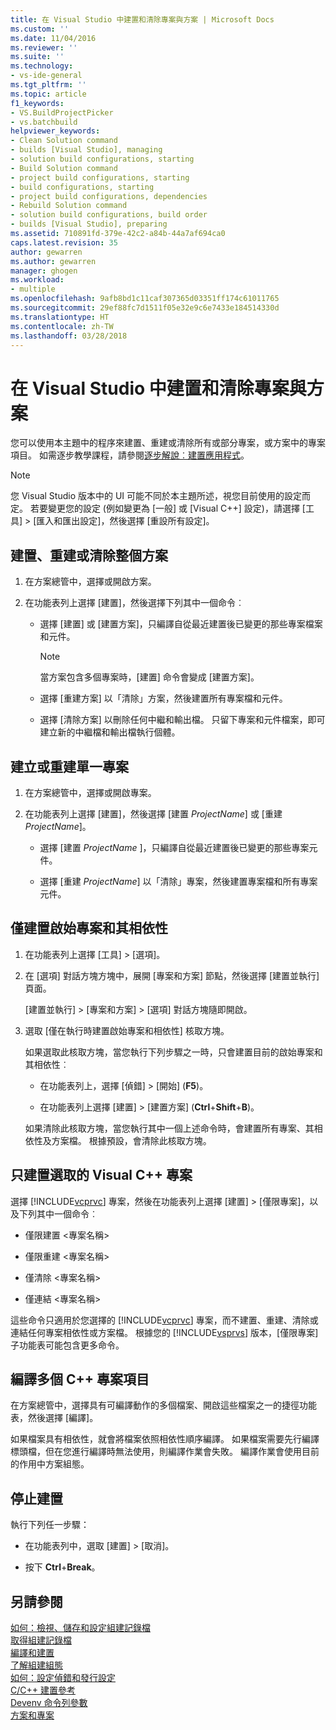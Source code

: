 ```yaml
---
title: 在 Visual Studio 中建置和清除專案與方案 | Microsoft Docs
ms.custom: ''
ms.date: 11/04/2016
ms.reviewer: ''
ms.suite: ''
ms.technology:
- vs-ide-general
ms.tgt_pltfrm: ''
ms.topic: article
f1_keywords:
- VS.BuildProjectPicker
- vs.batchbuild
helpviewer_keywords:
- Clean Solution command
- builds [Visual Studio], managing
- solution build configurations, starting
- Build Solution command
- project build configurations, starting
- build configurations, starting
- project build configurations, dependencies
- Rebuild Solution command
- solution build configurations, build order
- builds [Visual Studio], preparing
ms.assetid: 710891fd-379e-42c2-a84b-44a7af694ca0
caps.latest.revision: 35
author: gewarren
ms.author: gewarren
manager: ghogen
ms.workload:
- multiple
ms.openlocfilehash: 9afb8bd1c11caf307365d03351ff174c61011765
ms.sourcegitcommit: 29ef88fc7d1511f05e32e9c6e7433e184514330d
ms.translationtype: HT
ms.contentlocale: zh-TW
ms.lasthandoff: 03/28/2018
---
```

# <a name="building-and-cleaning-projects-and-solutions-in-visual-studio"></a>在 Visual Studio 中建置和清除專案與方案
您可以使用本主題中的程序來建置、重建或清除所有或部分專案，或方案中的專案項目。 如需逐步教學課程，請參閱[逐步解說︰建置應用程式](../ide/walkthrough-building-an-application.md)。  
  
> [!NOTE]
> 您 Visual Studio 版本中的 UI 可能不同於本主題所述，視您目前使用的設定而定。 若要變更您的設定 (例如變更為 [一般] 或 [Visual C++] 設定)，請選擇 [工具] > [匯入和匯出設定]，然後選擇 [重設所有設定]。
  
## <a name="to-build-rebuild-or-clean-an-entire-solution"></a>建置、重建或清除整個方案  
  
1.  在方案總管中，選擇或開啟方案。  
  
2.  在功能表列上選擇 [建置]，然後選擇下列其中一個命令︰  
  
    -   選擇 [建置] 或 [建置方案]，只編譯自從最近建置後已變更的那些專案檔案和元件。  
  
        > [!NOTE]
        >  當方案包含多個專案時，[建置] 命令會變成 [建置方案]。  
  
    -   選擇 [重建方案] 以「清除」方案，然後建置所有專案檔和元件。  
  
    -   選擇 [清除方案] 以刪除任何中繼和輸出檔。 只留下專案和元件檔案，即可建立新的中繼檔和輸出檔執行個體。  
  
## <a name="to-build-or-rebuild-a-single-project"></a>建立或重建單一專案  
  
1.  在方案總管中，選擇或開啟專案。  
  
2.  在功能表列上選擇 [建置]，然後選擇 [建置 *ProjectName*] 或 [重建 *ProjectName*]。  
  
    -   選擇 [建置 *ProjectName* ]，只編譯自從最近建置後已變更的那些專案元件。  
  
    -   選擇 [重建 *ProjectName*] 以「清除」專案，然後建置專案檔和所有專案元件。  
  
## <a name="to-build-only-the-startup-project-and-its-dependencies"></a>僅建置啟始專案和其相依性  
  
1.  在功能表列上選擇 [工具] > [選項]。  
  
2.  在 [選項] 對話方塊方塊中，展開 [專案和方案] 節點，然後選擇 [建置並執行] 頁面。  
  
     [建置並執行] > [專案和方案] > [選項] 對話方塊隨即開啟。  
  
3.  選取 [僅在執行時建置啟始專案和相依性] 核取方塊。  
  
     如果選取此核取方塊，當您執行下列步驟之一時，只會建置目前的啟始專案和其相依性︰  
  
    -   在功能表列上，選擇 [偵錯] > [開始] (**F5**)。  
  
    -   在功能表列上選擇 [建置] > [建置方案] (**Ctrl**+**Shift**+**B**)。  
  
    如果清除此核取方塊，當您執行其中一個上述命令時，會建置所有專案、其相依性及方案檔。 根據預設，會清除此核取方塊。  
  
## <a name="to-build-only-the-selected-visual-c-project"></a>只建置選取的 Visual C++ 專案  
  
選擇 [!INCLUDE[vcprvc](../code-quality/includes/vcprvc_md.md)] 專案，然後在功能表列上選擇 [建置] > [僅限專案]，以及下列其中一個命令︰  

- 僅限建置 <專案名稱>  
  
- 僅限重建 <專案名稱>  
  
- 僅清除 <專案名稱>  
  
- 僅連結 <專案名稱>  

這些命令只適用於您選擇的 [!INCLUDE[vcprvc](../code-quality/includes/vcprvc_md.md)] 專案，而不建置、重建、清除或連結任何專案相依性或方案檔。 根據您的 [!INCLUDE[vsprvs](../code-quality/includes/vsprvs_md.md)] 版本，[僅限專案] 子功能表可能包含更多命令。  
  
## <a name="to-compile-multiple-c-project-items"></a>編譯多個 C++ 專案項目  
  
在方案總管中，選擇具有可編譯動作的多個檔案、開啟這些檔案之一的捷徑功能表，然後選擇 [編譯]。  

如果檔案具有相依性，就會將檔案依照相依性順序編譯。 如果檔案需要先行編譯標頭檔，但在您進行編譯時無法使用，則編譯作業會失敗。 編譯作業會使用目前的作用中方案組態。  
  
## <a name="to-stop-a-build"></a>停止建置  
  
執行下列任一步驟：  

- 在功能表列中，選取 [建置] > [取消]。  
  
- 按下 **Ctrl**+**Break**。  
  
## <a name="see-also"></a>另請參閱

[如何：檢視、儲存和設定組建記錄檔](../ide/how-to-view-save-and-configure-build-log-files.md)  
[取得組建記錄檔](../msbuild/obtaining-build-logs-with-msbuild.md)  
[編譯和建置](../ide/compiling-and-building-in-visual-studio.md)  
[了解組建組態](../ide/understanding-build-configurations.md)  
[如何：設定偵錯和發行設定](../debugger/how-to-set-debug-and-release-configurations.md)  
[C/C++ 建置參考](/cpp/build/reference/c-cpp-building-reference)  
[Devenv 命令列參數](../ide/reference/devenv-command-line-switches.md)  
[方案和專案](../ide/solutions-and-projects-in-visual-studio.md)

